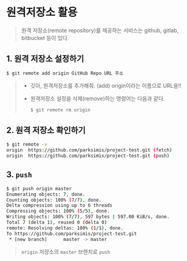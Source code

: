 # 원격저장소 활용

> 원격 저장소(remote repository)를 제공하는 서비스는 github, gitlab, bitbucket 등이 있다.



## 1. 원격 저장소 설정하기

```bash
$ git remote add origin GitHub Repo URL 주소
```

> * 깃아, 원격저장소를 추가해줘. (add) origin이라는 이름으로 URL을!!
>
> * 원격저장소 설정을 삭제(remove)하는 명령어는 다음과 같다. 
>
>   ```bash
>   $ git remote rm origin
>   ```



## 2. 원격 저장소 확인하기

```bash 
$ git remote -v
origin  https://github.com/parksimis/project-test.git (fetch)
origin  https://github.com/parksimis/project-test.git (push)
```



## 3. ```push```

```bash
$ git push origin master
Enumerating objects: 7, done.
Counting objects: 100% (7/7), done.
Delta compression using up to 6 threads
Compressing objects: 100% (5/5), done.
Writing objects: 100% (7/7), 597 bytes | 597.00 KiB/s, done.
Total 7 (delta 1), reused 0 (delta 0)
remote: Resolving deltas: 100% (1/1), done.
To https://github.com/parksimis/project-test.git
 * [new branch]      master -> master
```

> `origin` 저장소의 `master` 브랜치로 `push`

